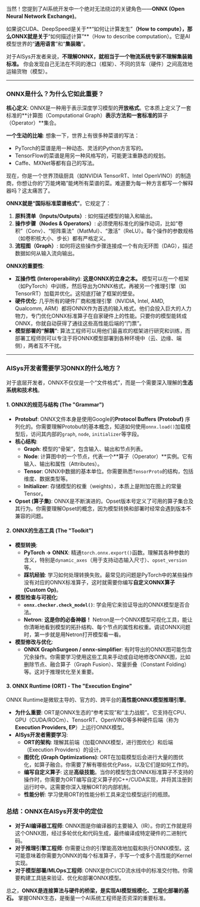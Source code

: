 当然！您提到了AI系统开发中一个绝对无法绕过的关键角色——**ONNX (Open Neural Network Exchange)**。

如果说CUDA、DeepSpeed是关于**“如何让计算发生”**（How to compute），那么ONNX就是关于**“如何描述计算”**（How to describe computation）。它是AI模型世界的“**通用语言**”和“**集装箱**”。

对于AISys开发者来说，**不理解ONNX，就相当于一个物流系统专家不理解集装箱标准。** 你会发现自己无法在不同的港口（框架）、不同的货车（硬件）之间高效地运输货物（模型）。

---

### ONNX是什么？为什么它如此重要？

**核心定义**: ONNX是一种用于表示深度学习模型的**开放格式**。它本质上定义了一套标准的**计算图（Computational Graph）**表示方法和一套标准的**算子（Operator）**集合。

**一个生动的比喻**:
想象一下，世界上有很多种菜谱的写法：
*   PyTorch的菜谱是用一种动态、灵活的Python方言写的。
*   TensorFlow的菜谱是用另一种风格写的，可能更注重静态的规划。
*   Caffe、MXNet等都有自己的写法。

现在，你是一个世界顶级厨具（如NVIDIA TensorRT、Intel OpenVINO）的制造商，你想让你的“万能烤箱”能烤所有菜谱的菜。难道要为每一种方言都写一个解释器吗？这太痛苦了。

**ONNX就是“国际标准菜谱格式”**。它规定了：
1.  **原料清单（Inputs/Outputs）**: 如何描述模型的输入和输出。
2.  **操作步骤（Nodes & Operators）**: 必须使用标准化的操作动词，比如“卷积”（Conv）、“矩阵乘法”（MatMul）、“激活”（ReLU）。每个操作的参数规格（如卷积核大小、步长）都有严格定义。
3.  **流程图（Graph）**: 如何将这些操作步骤连接成一个有向无环图（DAG），描述数据如何从输入流向输出。

**ONNX的重要性**:
*   **互操作性 (Interoperability)**: **这是ONNX的立身之本。** 模型可以在一个框架（如PyTorch）中训练，然后导出为ONNX格式，再被另一个推理引擎（如TensorRT）加载并优化。这彻底打破了框架的壁垒。
*   **硬件优化**: 几乎所有的硬件厂商和推理引擎（NVIDIA, Intel, AMD, Qualcomm, ARM）都将ONNX作为首选的输入格式。他们会投入巨大的人力物力，专门优化ONNX标准算子在自家硬件上的性能。只要你的模型能转成ONNX，你就自动获得了通往这些高性能后端的“门票”。
*   **模型部署的“解耦”**: 算法工程师可以用他们最喜欢的框架进行研究和训练，而部署工程师则可以专注于将ONNX模型部署到各种环境中（云、边缘、端侧），两者互不干扰。

---

### AISys开发者需要学习ONNX的什么地方？

对于底层开发者，ONNX不仅仅是一个“文件格式”，而是一个需要深入理解的**生态系统和技术栈**。

#### 1. ONNX的规范与结构 (The "Grammar")

*   **Protobuf**: ONNX文件本身是使用Google的**Protocol Buffers (Protobuf)** 序列化的。你需要理解Protobuf的基本概念，知道如何使用`onnx.load()`加载模型后，访问其内部的`graph`, `node`, `initializer`等字段。
*   **核心结构**:
    *   **Graph**: 模型的“骨架”，包含输入、输出和节点列表。
    *   **Node**: 计算图中的一个节点，代表一个**算子（Operator）**实例。它有输入、输出和属性（Attributes）。
    *   **Tensor**: ONNX中数据的基本单位。你需要熟悉`TensorProto`的结构，包括维度、数据类型等。
    *   **Initializer**: 存储模型的权重（weights），本质上是附加在图上的常量Tensor。
*   **Opset (算子集)**: ONNX是不断演进的。Opset版本号定义了可用的算子集合及其行为。你需要理解Opset的概念，因为模型转换和部署时经常会遇到版本不兼容的问题。

#### 2. ONNX的生态工具 (The "Toolkit")

*   **模型转换**:
    *   **PyTorch -> ONNX**: 精通`torch.onnx.export()`函数。理解其各种参数的含义，特别是`dynamic_axes`（用于支持动态输入尺寸）、`opset_version`等。
    *   **踩坑经验**: 学习如何处理转换失败。最常见的问题是PyTorch中的某些操作没有对应的ONNX标准算子，这时就需要你编写**自定义ONNX算子 (Custom Op)**。
*   **模型检查与可视化**:
    *   **`onnx.checker.check_model()`**: 学会用它来验证导出的ONNX模型是否合法。
    *   **Netron**: **这是你的必备神器！** Netron是一个ONNX模型可视化工具，能让你清晰地看到模型的拓扑结构、每个节点的属性和权重。调试ONNX问题时，第一步就是用Netron打开模型看一看。
*   **模型修改与优化**:
    *   **ONNX GraphSurgeon / onnx-simplifier**: 有时导出的ONNX图可能包含冗余操作。你需要学习使用这些工具来手动或自动地修改ONNX图，比如删除节点、融合算子（Graph Fusion）、常量折叠（Constant Folding）等。这对于推理优化至关重要。

#### 3. ONNX Runtime (ORT) - The "Execution Engine"

ONNX Runtime是微软主导的、官方的、跨平台的**高性能ONNX模型推理引擎**。

*   **为什么重要**: ORT是ONNX生态的“参考实现”和“主力战舰”。它支持在CPU、GPU（CUDA/ROCm）、TensorRT、OpenVINO等多种硬件后端（称为**Execution Providers, EP**）上运行ONNX模型。
*   **AISys开发者需要学习**:
    *   **ORT的架构**: 理解其前端（加载ONNX模型，进行图优化）和后端（Execution Providers）的设计。
    *   **图优化 (Graph Optimizations)**: ORT在加载模型后会进行大量的图优化，如算子融合。你需要了解有哪些优化Pass，以及它们是如何工作的。
    *   **编写自定义算子**: 这是**高级技能**。当你的模型包含ONNX标准算子不支持的操作时，你需要为ORT编写自定义算子的C++/CUDA实现，并将其注册到运行时中。这需要你深入理解ORT的内部机制。
    *   **性能分析**: 学习使用ORT的性能分析工具来定位模型运行的瓶颈。

### 总结：ONNX在AISys开发中的定位

*   **对于AI编译器工程师**: ONNX图是你编译器的主要输入（IR）。你的工作就是将这个ONNX图，经过多轮优化和代码生成，最终编译成特定硬件的二进制代码。
*   **对于推理引擎工程师**: 你需要让你的引擎能高效地加载和执行ONNX模型。这可能意味着你需要为ONNX的每个标准算子，手写一个或多个高性能的Kernel实现。
*   **对于模型部署/MLOps工程师**: ONNX是你CI/CD流水线中的标准交付物。你需要构建工具链来验证、优化和部署ONNX模型。

总之，**ONNX是连接算法与硬件的桥梁，是实现AI模型规模化、工程化部署的基石。** 掌握ONNX生态，是衡量一个AI系统工程师是否资深的重要标准。